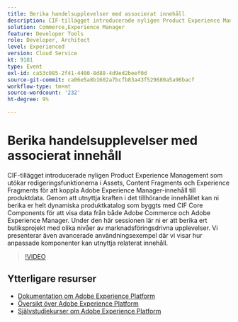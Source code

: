 ```yaml
---
title: Berika handelsupplevelser med associerat innehåll
description: CIF-tillägget introducerade nyligen Product Experience Management som utökar redigeringsfunktionerna i Assets, Content Fragments och Experience Fragments för att koppla Adobe Experience Manager-innehåll till produktdata. Genom att utnyttja kraften i det tillhörande innehållet kan ni berika er helt dynamiska produktkatalog som byggts med CIF Core Components för att visa data från både Adobe Commerce och Adobe Experience Manager. Under den här sessionen lär ni er att berika ert butiksprojekt med olika nivåer av marknadsföringsdrivna upplevelser. Vi presenterar även avancerade användningsexempel där vi visar hur anpassade komponenter kan utnyttja relaterat innehåll.
solution: Commerce,Experience Manager
feature: Developer Tools
role: Developer, Architect
level: Experienced
version: Cloud Service
kt: 9181
type: Event
exl-id: ca53c085-2f41-4400-8d88-4d9ed2beef0d
source-git-commit: ca06e5a8b1602a7bcfb83a43f529680a5a96bacf
workflow-type: tm+mt
source-wordcount: '232'
ht-degree: 9%

---
```


# Berika handelsupplevelser med associerat innehåll

CIF-tillägget introducerade nyligen Product Experience Management som utökar redigeringsfunktionerna i Assets, Content Fragments och Experience Fragments för att koppla Adobe Experience Manager-innehåll till produktdata. Genom att utnyttja kraften i det tillhörande innehållet kan ni berika er helt dynamiska produktkatalog som byggts med CIF Core Components för att visa data från både Adobe Commerce och Adobe Experience Manager. Under den här sessionen lär ni er att berika ert butiksprojekt med olika nivåer av marknadsföringsdrivna upplevelser. Vi presenterar även avancerade användningsexempel där vi visar hur anpassade komponenter kan utnyttja relaterat innehåll.

>[!VIDEO](https://video.tv.adobe.com/v/337772/?quality=12&learn=on&hidetitle=true)

## Ytterligare resurser

- [Dokumentation om Adobe Experience Platform](https://experienceleague.adobe.com/docs/experience-platform.html)
- [Översikt över Adobe Experience Platform](https://experienceleague.adobe.com/docs/experience-platform/landing/home.html)
- [Självstudiekurser om Adobe Experience Platform](https://experienceleague.adobe.com/docs/platform-learn/tutorials/overview.html?lang=sv)

